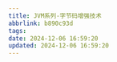 ```yaml
---
title: JVM系列-字节码增强技术
abbrlink: b890c93d
tags:
date: 2024-12-06 16:59:20
updated: 2024-12-06 16:59:20
---
```


